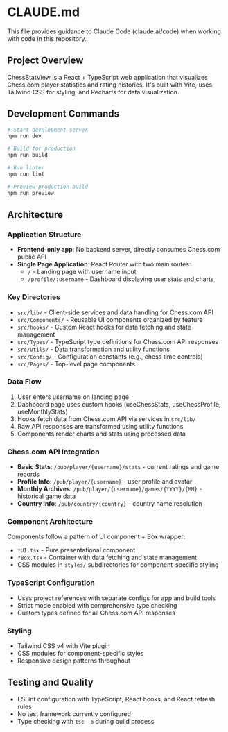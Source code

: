 # CLAUDE.md

This file provides guidance to Claude Code (claude.ai/code) when working with code in this repository.

## Project Overview

ChessStatView is a React + TypeScript web application that visualizes Chess.com player statistics and rating histories. It's built with Vite, uses Tailwind CSS for styling, and Recharts for data visualization.

## Development Commands

```bash
# Start development server
npm run dev

# Build for production
npm run build

# Run linter
npm run lint

# Preview production build
npm run preview
```

## Architecture

### Application Structure
- **Frontend-only app**: No backend server, directly consumes Chess.com public API
- **Single Page Application**: React Router with two main routes:
  - `/` - Landing page with username input
  - `/profile/:username` - Dashboard displaying user stats and charts

### Key Directories
- `src/lib/` - Client-side services and data handling for Chess.com API
- `src/Components/` - Reusable UI components organized by feature
- `src/hooks/` - Custom React hooks for data fetching and state management  
- `src/Types/` - TypeScript type definitions for Chess.com API responses
- `src/Utils/` - Data transformation and utility functions
- `src/Config/` - Configuration constants (e.g., chess time controls)
- `src/Pages/` - Top-level page components

### Data Flow
1. User enters username on landing page
2. Dashboard page uses custom hooks (useChessStats, useChessProfile, useMonthlyStats) 
3. Hooks fetch data from Chess.com API via services in `src/lib/`
4. Raw API responses are transformed using utility functions
5. Components render charts and stats using processed data

### Chess.com API Integration
- **Basic Stats**: `/pub/player/{username}/stats` - current ratings and game records
- **Profile Info**: `/pub/player/{username}` - user profile and avatar
- **Monthly Archives**: `/pub/player/{username}/games/{YYYY}/{MM}` - historical game data
- **Country Info**: `/pub/country/{country}` - country name resolution

### Component Architecture
Components follow a pattern of UI component + Box wrapper:
- `*UI.tsx` - Pure presentational component
- `*Box.tsx` - Container with data fetching and state management
- CSS modules in `styles/` subdirectories for component-specific styling

### TypeScript Configuration
- Uses project references with separate configs for app and build tools
- Strict mode enabled with comprehensive type checking
- Custom types defined for all Chess.com API responses

### Styling
- Tailwind CSS v4 with Vite plugin
- CSS modules for component-specific styles
- Responsive design patterns throughout

## Testing and Quality
- ESLint configuration with TypeScript, React hooks, and React refresh rules
- No test framework currently configured
- Type checking with `tsc -b` during build process